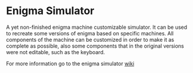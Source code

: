 # Enigma Simulator

A yet non-finished enigma machine customizable simulator.
It can be used to recreate some versions of enigma based on specific machines.
All components of the machine can be customized in order to make it as complete as possible, also some components that in the original versions were not editable, such as the keyboard.

For more information go to the enigma simulator [wiki](https://github.com/MiguelSanchezP/enigmaSimulator/wiki)
